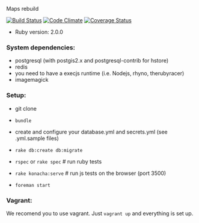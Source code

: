 Maps rebuild

[![Build Status](https://travis-ci.org/it3s/meppit.png?branch=master)](https://travis-ci.org/it3s/meppit)
[![Code Climate](https://codeclimate.com/github/it3s/meppit.png)](https://codeclimate.com/github/it3s/meppit)
[![Coverage Status](https://coveralls.io/repos/it3s/meppit/badge.png)](https://coveralls.io/r/it3s/meppit)

* Ruby version: 2.0.0

### System dependencies:

* postgresql (with postgis2.x and postgresql-contrib for hstore)
* redis
* you need to have a execjs runtime (i.e. Nodejs, rhyno, therubyracer)
* imagemagick

### Setup:

* git clone
* `bundle`
* create and configure your database.yml and secrets.yml (see .yml.sample files)
* `rake db:create db:migrate`

* `rspec` or `rake spec` # run ruby tests
* `rake konacha:serve` # run js tests on the browser (port 3500)

* `foreman start`


### Vagrant:

We recomend you to use vagrant. Just `vagrant up` and everything is set up.
